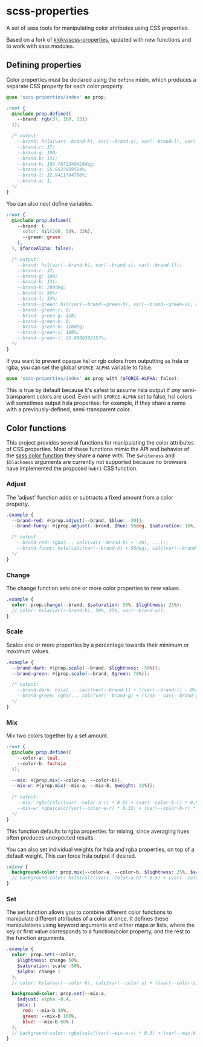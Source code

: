 # scss-properties

A set of sass tools for manipulating color attributes using CSS properties.

Based on a fork of [kldkv/scss-properties](https://github.com/kldkv/scss-properties),
updated with new functions and to work with sass modules.

## Defining properties

Color properties must be declared using the `define` mixin, which produces a separate CSS property for each color property.

```scss
@use 'scss-properties/index' as prop;

:root {
  @include prop.define((
    --brand: rgb(37, 100, 131)
  ));

  /* output:
    --brand: hsla(var(--brand-h), var(--brand-s), var(--brand-l), var(--brand-a));
    --brand-r: 37;
    --brand-g: 100;
    --brand-b: 131;
    --brand-h: 199.7872340426deg;
    --brand-s: 55.9523809524%;
    --brand-l: 32.9411764706%;
    --brand-a: 1;
  */
}
```

You can also nest define variables.

```scss
:root {
  @include prop.define((
    --brand: (
      color: hsl(200, 56%, 33%),
      --green: green
    ),
  ), $forceAlpha: false);

  /* output:
    --brand: hsl(var(--brand-h), var(--brand-s), var(--brand-l));
    --brand-r: 37;
    --brand-g: 100;
    --brand-b: 131;
    --brand-h: 200deg;
    --brand-s: 56%;
    --brand-l: 33%;
    --brand--green: hsl(var(--brand--green-h), var(--brand--green-s), var(--brand--green-l));
    --brand--green-r: 0;
    --brand--green-g: 128;
    --brand--green-b: 0;
    --brand--green-h: 120deg;
    --brand--green-s: 100%;
    --brand--green-l: 25.0980392157%;
  */
}
```

If you want to prevent opaque hsl or rgb colors from outputting as hsla or rgba, you can set the global `$FORCE-ALPHA` variable to false.

```scss
@use 'scss-properties/index' as prop with ($FORCE-ALPHA: false);
```

This is true by default because it's safest to assume hsla output if _any_ semi-transparent colors are used. Even with `$FORCE-ALPHA` set to false, hsl colors will sometimes output hsla properties: for example, if they share a name with a previously-defined, semi-transparent color.

## Color functions

This project provides several functions for manipulating the color attributes of CSS properties. Most of these functions mimic the API and behavior of the [sass color function](https://sass-lang.com/documentation/modules/color) they share a name with. The `$whiteness` and `$blackness` arguments are currently not supported because no browsers have implemented the proposed `hwb()` CSS function.

### Adjust

The 'adjust' function adds or subtracts a fixed amount from a color property.

```scss
.example {
  --brand-red: #{prop.adjust(--brand, $blue: -20)};
  --brand-funny: #{prop.adjust(--brand, $hue: 50deg, $saturation: 16%, $alpha: -0.1)};

  /* output:
    --brand-red: rgba(... calc(var(--brand-b) + -20), ...);;
    --brand-funny: hsla(calc(var(--brand-h) + 50deg), calc(var(--brand-s) + 16%), var(--brand-l), calc(var(--brand-a) + -0.1));
  */
}
```

### Change

The change function sets one or more color properties to new values. 

```scss
.example {
  color: prop.change(--brand, $saturation: 50%, $lightness: 25%);
  // color: hsla(var(--brand-h), 50%, 25%, var(--brand-a));
}
```

### Scale

Scales one or more properties by a percentage towards their minimum or maximum values.

```scss
.example {
  --brand-dark: #{prop.scale(--brand, $lightness: -50%)};
  --brand-green: #{prop.scale(--brand, $green: 70%)};

  /* output:
    --brand-dark: hsla(... calc(var(--brand-l) + ((var(--brand-l) - 0%) * -0.5)), ...);
    --brand-green: rgba(... calc(var(--brand-g) + ((255 - var(--brand-g)) * 0.7)), ...);
  */
}
```

### Mix

Mix two colors together by a set amount.

```scss
:root {
  @include prop.define((
    --color-a: teal,
    --color-b: fuchsia
  ));

  --mix: #{prop.mix(--color-a, --color-b)};
  --mix-w: #{prop.mix(--mix-a, --mix-b, $weight: 32%)};
  
  /* output:
    --mix: rgba(calc((var(--color-a-r) * 0.5) + (var(--color-b-r) * 0.5)), calc((var(--color-a-g) * 0.5) + (var(--color-b-g) * 0.5)), calc((var(--color-a-b) * 0.5) + (var(--color-b-b) * 0.5)), calc((var(--color-a-a) * 0.5) + (var(--color-b-a) * 0.5)));
    --mix-w: rgba(calc((var(--color-a-r) * 0.32) + (var(--color-b-r) * 0.68)), calc((var(--color-a-g) * 0.32) + (var(--color-b-g) * 0.68)), calc((var(--color-a-b) * 0.32) + (var(--color-b-b) * 0.68)), calc((var(--color-a-a) * 0.32) + (var(--color-b-a) * 0.68)));
  */
}
```

This function defaults to rgba properties for mixing, since averaging hues often produces unexpected results.

You can also set individual weights for hsla and rgba properties, on top of a default weight. This can force hsla output if desired.

```scss
:mixed {
  background-color: prop.mix(--color-a, --color-b, $lightness: 25%, $saturation: 70%);
  // background-color: hsla(calc((var(--color-a-h) * 0.5) + (var(--color-b-h) * 0.5)), calc((var(--color-a-s) * 0.7) + (var(--color-b-s) * 0.3)), calc((var(--color-a-l) * 0.25) + (var(--color-b-l) * 0.75)), calc((var(--color-a-a) * 0.5) + (var(--color-b-a) * 0.5)));
}
```

### Set

The set function allows you to combine different color functions to manipulate different attributes of a color at once. It defines these manipulations using keyword arguments and either maps or lists, where the key or first value corresponds to a function/color property, and the rest to the function arguments.

```scss
.example {
  color: prop.set(--color,
    $lightness: change 50%,
    $saturation: scale -50%,
    $alpha: change 1
  );
  // color: hsla(var(--color-h), calc(var(--color-s) + ((var(--color-s) - 0%) * -0.5)), 50%, 1);

  background-color: prop.set(--mix-a,
    $adjust: alpha -0.4,
    $mix: (
      red: --mix-b 30%,
      green: --mix-b 100%,
      blue: --mix-b 60% )
  );
  // background-color: rgba(calc((var(--mix-a-r) * 0.3) + (var(--mix-b-r) * 0.7)), calc((var(--mix-a-g) * 1) + (var(--mix-b-g) * 0)), calc((var(--mix-a-b) * 0.6) + (var(--mix-b-b) * 0.4)), 0.6);
}
```
